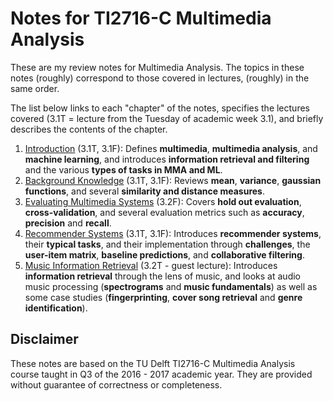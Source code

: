 # Notes for TI2716-C Multimedia Analysis

These are my review notes for Multimedia Analysis. The topics in these notes (roughly) correspond to those covered in lectures, (roughly) in the same order.

The list below links to each "chapter" of the notes, specifies the lectures covered (3.1T = lecture from the Tuesday of academic week 3.1), and briefly describes the contents of the chapter.

1. [Introduction](introduction.md) (3.1T, 3.1F): Defines **multimedia**, **multimedia analysis**, and **machine learning**, and introduces **information retrieval and filtering** and the various **types of tasks in MMA and ML**.
1. [Background Knowledge](background.md) (3.1T, 3.1F): Reviews **mean**, **variance**, **gaussian functions**, and several **similarity and distance measures**.
1. [Evaluating Multimedia Systems](evaluation.md) (3.2F): Covers **hold out evaluation**, **cross-validation**, and several evaluation metrics such as **accuracy**, **precision** and **recall**.
1. [Recommender Systems](recommender-systems.md) (3.1T, 3.1F): Introduces **recommender systems**, their **typical tasks**, and their implementation through **challenges**, the **user-item matrix**, **baseline predictions**, and **collaborative filtering**.
1. [Music Information Retrieval](music-information-retrieval.md) (3.2T - guest lecture): Introduces **information retrieval** through the lens of music, and looks at audio music processing (**spectrograms** and **music fundamentals**) as well as some case studies (**fingerprinting**, **cover song retrieval** and **genre identification**).

## Disclaimer

These notes are based on the TU Delft TI2716-C Multimedia Analysis course taught in Q3 of the 2016 - 2017 academic year. They are provided without guarantee of correctness or completeness.

